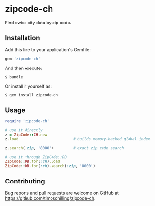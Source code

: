 # zipcode-ch

Find swiss city data by zip code.

## Installation

Add this line to your application's Gemfile:

```ruby
gem 'zipcode-ch'
```

And then execute:

    $ bundle

Or install it yourself as:

    $ gem install zipcode-ch

## Usage

```ruby
require 'zipcode-ch'

# use it directly
z = ZipCode::CH.new
z.load                         # builds memory-backed global index

z.search(:zip, '8000')         # exact zip code search

# use it through ZipCode::DB
ZipCode::DB.for(:ch).load
ZipCode::DB.for(:ch).search(:zip, '8000')
```

## Contributing

Bug reports and pull requests are welcome on GitHub at https://github.com/timoschilling/zipcode-ch.
